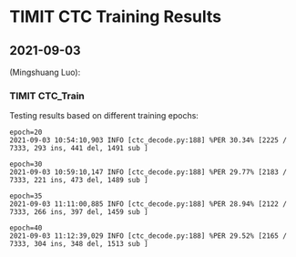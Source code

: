 # TIMIT CTC Training Results

## 2021-09-03
(Mingshuang Luo):

### TIMIT CTC_Train
Testing results based on different training epochs:
```
epoch=20
2021-09-03 10:54:10,903 INFO [ctc_decode.py:188] %PER 30.34% [2225 / 7333, 293 ins, 441 del, 1491 sub ]

epoch=30
2021-09-03 10:59:10,147 INFO [ctc_decode.py:188] %PER 29.77% [2183 / 7333, 221 ins, 473 del, 1489 sub ]

epoch=35
2021-09-03 11:11:00,885 INFO [ctc_decode.py:188] %PER 28.94% [2122 / 7333, 266 ins, 397 del, 1459 sub ]

epoch=40
2021-09-03 11:12:39,029 INFO [ctc_decode.py:188] %PER 29.52% [2165 / 7333, 304 ins, 348 del, 1513 sub ]
```
